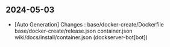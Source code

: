
## 2024-05-03
 * [Auto Generation] Changes : base/docker-create/Dockerfile base/docker-create/release.json container.json wiki/docs/install/container.json (dockserver-bot[bot])
